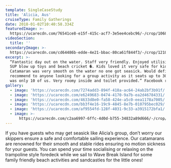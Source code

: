 ```yaml
---
template: SingleCaseStudy
title: 'Alicia, Aus'
cruiseType: Family Gatherings
date: 2018-01-02T10:40:58.334Z
featuredImage: >-
  https://ucarecdn.com/76541ce8-e15f-415c-acf7-3e5ee4cebc96/-/crop/1068x1071/0,174/-/preview/
videoSection:
  title: ''
secondaryImage: >-
  https://ucarecdn.com/cd64486b-edde-4e21-bbac-80ca61f844f3/-/crop/1210x1068/305,0/-/preview/
excerpt: >-
  “Fantastic day out on the water. Staff very friendly. Enjoyed utilising their
  SUP blow up toys and beach cricket �. Kids loved it very safe for kids.
  Catamaran was very smooth on the water no one got seasick. Would definitely
  recommend to anyone looking for a group activity as it seats up to 30 there
  was only 10 of us. Very roomy inside and toilet provided.” Facebook review
gallery:
  - image: 'https://ucarecdn.com/7274add3-894f-418a-ac64-24ab2bf3b91f/'
  - image: 'https://ucarecdn.com/e6249683-0474-4170-9a7b-ea2d46784331/'
  - image: 'https://ucarecdn.com/4633d8e0-fa58-424e-a5c0-eea1178a7005/'
  - image: 'https://ucarecdn.com/bb3f4e16-19c9-4845-8e7b-010795bec029/'
  - image: 'https://ucarecdn.com/af9554fd-128f-4031-9c33-a3915172bfa1/'
  - image: >-
      https://ucarecdn.com/c2aa6997-6ffc-4d0d-b755-34832a89d666/-/crop/1068x972/0,204/-/preview/
---
```

If you have guests who may get seasick like Alicia’s group, don’t worry our skippers ensure a safe and comfortable sailing experience. Our catamarans are renowned for their smooth and stable rides ensuring no motion sickness for your guests. You can spend your time socialising or relaxing on the trampoline style foredeck while we sail to Wave Break Island for some family friendly beach activities and sandcastles for the little ones!
